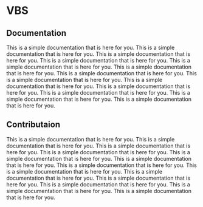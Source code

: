 # VBS

## Documentation

This is a simple documentation that is here for you. This is a simple documentation that is here for you. This is a simple documentation that is here for you. This is a simple documentation that is here for you. This is a simple documentation that is here for you. This is a simple documentation that is here for you. This is a simple documentation that is here for you. This is a simple documentation that is here for you. This is a simple documentation that is here for you. This is a simple documentation that is here for you. This is a simple documentation that is here for you. This is a simple documentation that is here for you. This is a simple documentation that is here for you.

## Contributaion

This is a simple documentation that is here for you. This is a simple documentation that is here for you. This is a simple documentation that is here for you. This is a simple documentation that is here for you. This is a simple documentation that is here for you. This is a simple documentation that is here for you. This is a simple documentation that is here for you. This is a simple documentation that is here for you. This is a simple documentation that is here for you. This is a simple documentation that is here for you. This is a simple documentation that is here for you. This is a simple documentation that is here for you. This is a simple documentation that is here for you.